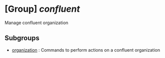 # [Group] _confluent_

Manage confluent organization

## Subgroups

- [organization](/Commands/confluent/organization/readme.md)
: Commands to perform actions on a confluent organization
